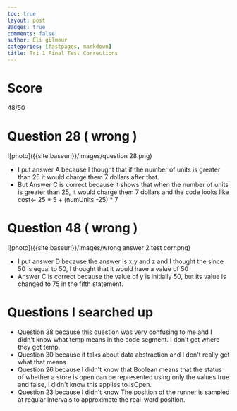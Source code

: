 ```yaml
---
toc: true
layout: post
Badges: true
comments: false
author: Eli gilmour
categories: [fastpages, markdown]
title: Tri 1 Final Test Corrections
---
```


# Score

48/50

# Question 28 ( wrong )

![photo]({{site.baseurl}}/images/question 28.png)

- I put answer A because I thought that if the number of units is greater than 25 it would charge them 7 dollars after that.
- But Answer C is correct because it shows that when the number of units is greater than 25, it would charge them 7 dollars and the code looks like
cost<- 25 * 5 + (numUnits -25) * 7

# Question 48 ( wrong )

![photo]({{site.baseurl}}/images/wrong answer 2 test corr.png)

- I put answer D because the answer is x,y and z and I thought the since 50 is equal to 50, I thought that it would have a value of 50
- Answer C is correct because the value of y is initially 50, but its value is changed to 75 in the fifth statement.

# Questions I searched up 

- Question 38 because this question was very confusing to me and I didn't know what temp means in the code segment. I don't get where they got temp.
- Question 30 because it talks about data abstraction and I don't really get what that means.
- Question 26 because I didn't know that Boolean means that the status of whether a store is open can be represented using only the values true and false, I didn't know this applies to isOpen.
- Question 23 because I didn't know The position of the runner is sampled at regular intervals to approximate the real-word position.